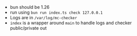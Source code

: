 - bun should be 1.26
- run using `bun run index.ts check 127.0.0.1`
- Logs are in `/var/log/mc-checker`
- `index` is a wrapper around `main` to handle logs and checker public/private out
